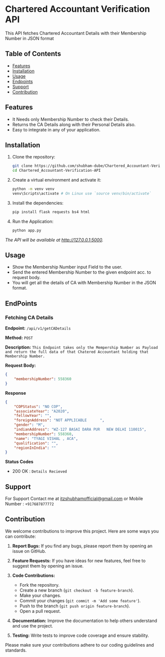 # Chartered Accountant Verification API

This API fetches Chartered Accountant Details with their Membership Number in JSON format

## Table of Contents

- [Features](#Features)
- [Installation](#Installation)
- [Usage](#Usage)
- [Endpoints](#EndPoints)
- [Support](#Support)
- [Contribution](#Contribution)

## Features
- It Needs only Membership Number to check their Details.
- Returns the CA Details along with their Personal Details also.
- Easy to integrate in any of your application.

## Installation

1. Clone the repository:

   ```bash
   git clone https://github.com/shubham-dube/Chartered_Accountant-Verification-API.git
   cd Chartered_Accountant-Verification-API
   
2. Create a virtual environment and activate it:
   ```bash
   python -m venv venv
   venv\Scripts\activate # On Linux use `source venv/bin/activate`
   
3. Install the dependencies:
   ```bash
   pip install flask requests bs4 html

4. Run the Application:
   ```bash
   python app.py
 *The API will be available at http://127.0.0.1:5000.*
 
## Usage
- Show the Membership Number input Field to the user.
- Send the entered Membership Number to the given endpoint acc. to request body.
- You will get all the details of CA with Membership Number in the JSON format.
  
## EndPoints

### Fetching CA Details

**Endpoint:** `/api/v1/getCADetails`

**Method:** `POST`

**Description:** `This Endpoint takes only the Mempership Number as Payload and return the full data of that Chatered Accountant holding that Membership Number.`

**Request Body:**
```json
{
    "membershipNumber": 558360
}
```
**Response**
```json
{
    "COPStatus": "NO COP",
    "associateYear": "A2020",
    "fellowYear": "",
    "foreignAddress": "NOT APPLICABLE      ",
    "gender": "M",
    "indianAddress": "WZ-127 BASAI DARA PUR   NEW DELHI 110015",
    "membershipNumber": 558360,
    "name": "TYAGI VISHAL , ACA",
    "qualification": "",
    "regionInIndia": ""
}
```
**Status Codes**
- 200 OK : `Details Recieved`

## Support
For Support Contact me at itzshubhamofficial@gmail.com
or Mobile Number : `+917687877772`

## Contribution

We welcome contributions to improve this project. Here are some ways you can contribute:

1. **Report Bugs:** If you find any bugs, please report them by opening an issue on GitHub.
2. **Feature Requests:** If you have ideas for new features, feel free to suggest them by opening an issue.
3. **Code Contributions:** 
    - Fork the repository.
    - Create a new branch (`git checkout -b feature-branch`).
    - Make your changes.
    - Commit your changes (`git commit -m 'Add some feature'`).
    - Push to the branch (`git push origin feature-branch`).
    - Open a pull request.

4. **Documentation:** Improve the documentation to help others understand and use the project.
5. **Testing:** Write tests to improve code coverage and ensure stability.

Please make sure your contributions adhere to our coding guidelines and standards.
